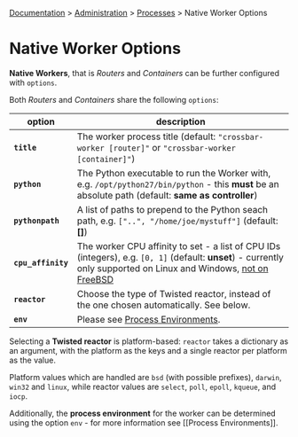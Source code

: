 [Documentation](.) > [Administration](Administration) > [Processes](Processes) > Native Worker Options

# Native Worker Options

**Native Workers**, that is *Routers* and *Containers* can be further configured with `options`.

Both *Routers* and *Containers* share the following `options`:

option | description
---|---
**`title`** | The worker process title (default: `"crossbar-worker [router]"` or `"crossbar-worker [container]"`)
**`python`** | The Python executable to run the Worker with, e.g. `/opt/python27/bin/python` - this **must** be an absolute path (default: **same as controller**)
**`pythonpath`** | A list of paths to prepend to the Python seach path, e.g. `["..", "/home/joe/mystuff"]` (default: **[]**)
**`cpu_affinity`** | The worker CPU affinity to set - a list of CPU IDs (integers), e.g. `[0, 1]` (default: **unset**) - currently only supported on Linux and Windows, [not on FreeBSD](https://github.com/giampaolo/psutil/issues/566)
**`reactor`** | Choose the type of Twisted reactor, instead of the one chosen automatically. See below.
**`env`** | Please see [Process Environments](Process-Environments).

Selecting a **Twisted reactor** is platform-based: `reactor` takes a dictionary as an argument, with the platform as the keys and a single reactor per platform as the value.

Platform values which are handled are `bsd` (with possible prefixes), `darwin`, `win32` and `linux`, while reactor values are `select`, `poll`, `epoll`, `kqueue`, and `iocp`.

Additionally, the **process environment** for the worker can be determined using the option `env` - for more information see [[Process Environments]].
